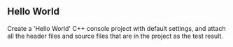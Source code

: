 Hello World
-----------

Create a 'Hello World' C++ console project with default settings, and attach all the header files and source files that are in the project as the test result.